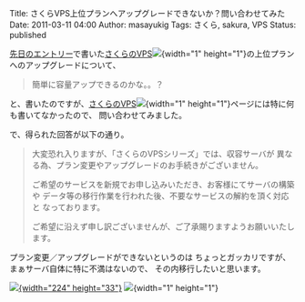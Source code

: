 Title: さくらVPS上位プランへアップグレードできないか？問い合わせてみた
Date: 2011-03-11 04:00
Author: masayukig
Tags: さくら, sakura, VPS
Status: published

[先日のエントリー](http://b.0r2.info/?p=1447)で書いた[さくらのVPS](http://px.a8.net/svt/ejp?a8mat=1O2ZNX+BN57FE+D8Y+BWVTE)![](http://www13.a8.net/0.gif?a8mat=1O2ZNX+BN57FE+D8Y+BWVTE){width="1" height="1"}の上位プランへのアップグレードについて、

> 簡単に容量アップできるのかな。。？

と、書いたのですが、[さくらのVPS](http://px.a8.net/svt/ejp?a8mat=1O2ZNX+BN57FE+D8Y+BWVTE)![](http://www13.a8.net/0.gif?a8mat=1O2ZNX+BN57FE+D8Y+BWVTE){width="1" height="1"}ページには特に何も書いてなかったので、
問い合わせてみました。

で、得られた回答が以下の通り。

> 大変恐れ入りますが、「さくらのVPSシリーズ」では、収容サーバが
> 異なる為、プラン変更やアップグレードのお手続きがございません。
>
> ご希望のサービスを新規でお申し込みいただき、お客様にてサーバの構築や
> データ等の移行作業を行われた後、不要なサービスの解約を頂く対応と
> なっております。
>
> ご希望に沿えず申し訳ございませんが、ご了承賜りますようお願いいたします。

プラン変更／アップグレードができないというのは
ちょっとガッカリですが、まぁサーバ自体に特に不満はないので、
その内移行したいと思います。

[
![](http://www26.a8.net/svt/bgt?aid=100916493704&wid=002&eno=01&mid=s00000001717002005000&mc=1){width="224" height="33"}](http://px.a8.net/svt/ejp?a8mat=1O2ZNX+BN57FE+D8Y+BXQOH)
![](http://www11.a8.net/0.gif?a8mat=1O2ZNX+BN57FE+D8Y+BXQOH){width="1" height="1"}
